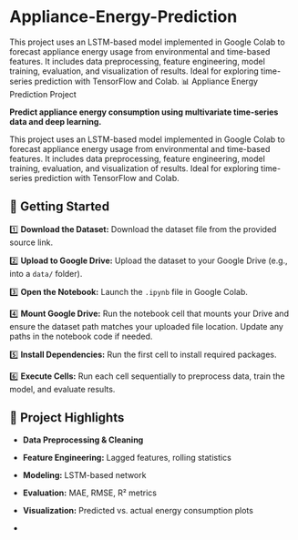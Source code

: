 # Appliance-Energy-Prediction
This project uses an LSTM-based model implemented in Google Colab to forecast appliance energy usage from environmental and time-based features. It includes data preprocessing, feature engineering, model training, evaluation, and visualization of results. Ideal for exploring time-series prediction with TensorFlow and Colab.
📊 Appliance Energy Prediction Project

**Predict appliance energy consumption using multivariate time-series data and deep learning.**

This project uses an LSTM-based model implemented in Google Colab to forecast appliance energy usage from environmental and time-based features. It includes data preprocessing, feature engineering, model training, evaluation, and visualization of results. Ideal for exploring time-series prediction with TensorFlow and Colab.



## 🚀 Getting Started

1️⃣ **Download the Dataset:** Download the dataset file from the provided source link.

2️⃣ **Upload to Google Drive:** Upload the dataset to your Google Drive (e.g., into a `data/` folder).

3️⃣ **Open the Notebook:** Launch the `.ipynb` file in Google Colab.

4️⃣ **Mount Google Drive:** Run the notebook cell that mounts your Drive and ensure the dataset path matches your uploaded file location. Update any paths in the notebook code if needed.

5️⃣ **Install Dependencies:** Run the first cell to install required packages.

6️⃣ **Execute Cells:** Run each cell sequentially to preprocess data, train the model, and evaluate results.



## 📝 Project Highlights

- **Data Preprocessing & Cleaning**
- **Feature Engineering:** Lagged features, rolling statistics
- **Modeling:** LSTM-based network
- **Evaluation:** MAE, RMSE, R² metrics
- **Visualization:** Predicted vs. actual energy consumption plots

-
